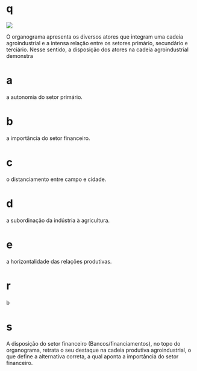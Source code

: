 # q
![](https://firebasestorage.googleapis.com/v0/b/firebase-enemio.appspot.com/o/questoes%2F818%2F043a9f7b-557f-075e-30f4-7b05724fb8a9.png?alt=media\&token=90444b5a-1d96-482f-bf20-fa543414a1a5)

O organograma apresenta os diversos atores que integram uma cadeia agroindustrial e a intensa relação entre os setores primário, secundário e terciário. Nesse sentido, a disposição dos atores na cadeia agroindustrial demonstra

# a
a autonomia do setor primário.

# b
a importância do setor financeiro.

# c
o distanciamento entre campo e cidade.

# d
a subordinação da indústria à agricultura.

# e
a horizontalidade das relações produtivas.

# r
b

# s
A disposição do setor financeiro (Bancos/financiamentos), no topo do organograma, retrata o seu destaque na cadeia produtiva agroindustrial, o que define a alternativa correta, a qual aponta a importância do setor financeiro.
